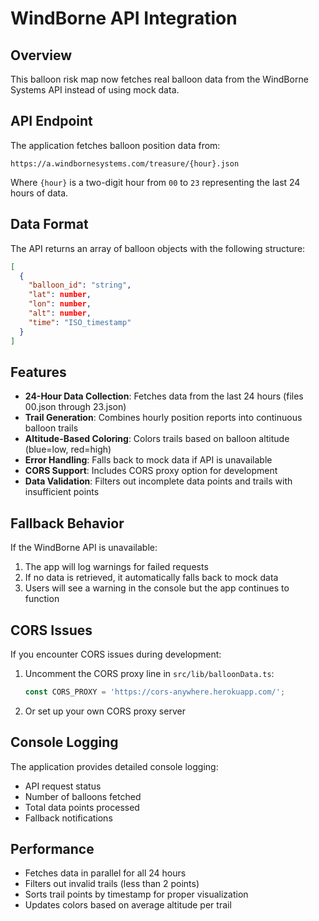 # WindBorne API Integration

## Overview
This balloon risk map now fetches real balloon data from the WindBorne Systems API instead of using mock data.

## API Endpoint
The application fetches balloon position data from:
```
https://a.windbornesystems.com/treasure/{hour}.json
```

Where `{hour}` is a two-digit hour from `00` to `23` representing the last 24 hours of data.

## Data Format
The API returns an array of balloon objects with the following structure:
```json
[
  {
    "balloon_id": "string",
    "lat": number,
    "lon": number, 
    "alt": number,
    "time": "ISO_timestamp"
  }
]
```

## Features
- **24-Hour Data Collection**: Fetches data from the last 24 hours (files 00.json through 23.json)
- **Trail Generation**: Combines hourly position reports into continuous balloon trails
- **Altitude-Based Coloring**: Colors trails based on balloon altitude (blue=low, red=high)
- **Error Handling**: Falls back to mock data if API is unavailable
- **CORS Support**: Includes CORS proxy option for development
- **Data Validation**: Filters out incomplete data points and trails with insufficient points

## Fallback Behavior
If the WindBorne API is unavailable:
1. The app will log warnings for failed requests
2. If no data is retrieved, it automatically falls back to mock data
3. Users will see a warning in the console but the app continues to function

## CORS Issues
If you encounter CORS issues during development:
1. Uncomment the CORS proxy line in `src/lib/balloonData.ts`:
   ```typescript
   const CORS_PROXY = 'https://cors-anywhere.herokuapp.com/';
   ```
2. Or set up your own CORS proxy server

## Console Logging
The application provides detailed console logging:
- API request status
- Number of balloons fetched
- Total data points processed
- Fallback notifications

## Performance
- Fetches data in parallel for all 24 hours
- Filters out invalid trails (less than 2 points)
- Sorts trail points by timestamp for proper visualization
- Updates colors based on average altitude per trail
